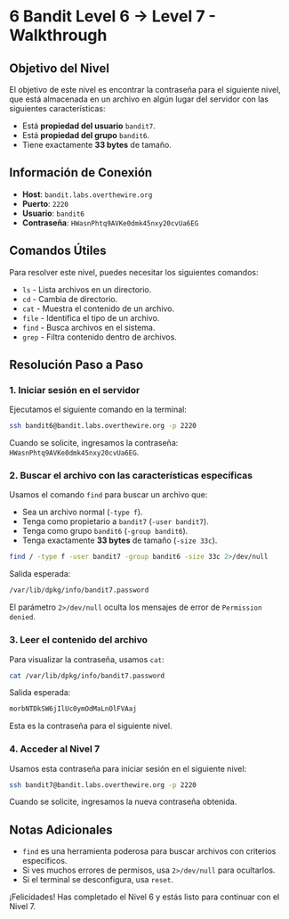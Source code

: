 # 6 Bandit Level 6 → Level 7 - Walkthrough

## Objetivo del Nivel

El objetivo de este nivel es encontrar la contraseña para el siguiente nivel, que está almacenada en un archivo en algún lugar del servidor con las siguientes características:

- Está **propiedad del usuario** `bandit7`.
- Está **propiedad del grupo** `bandit6`.
- Tiene exactamente **33 bytes** de tamaño.

## Información de Conexión

- **Host**: `bandit.labs.overthewire.org`
- **Puerto**: `2220`
- **Usuario**: `bandit6`
- **Contraseña**: `HWasnPhtq9AVKe0dmk45nxy20cvUa6EG`

## Comandos Útiles

Para resolver este nivel, puedes necesitar los siguientes comandos:

- `ls` - Lista archivos en un directorio.
- `cd` - Cambia de directorio.
- `cat` - Muestra el contenido de un archivo.
- `file` - Identifica el tipo de un archivo.
- `find` - Busca archivos en el sistema.
- `grep` - Filtra contenido dentro de archivos.

## Resolución Paso a Paso

### 1. Iniciar sesión en el servidor

Ejecutamos el siguiente comando en la terminal:

```sh
ssh bandit6@bandit.labs.overthewire.org -p 2220
```

Cuando se solicite, ingresamos la contraseña: `HWasnPhtq9AVKe0dmk45nxy20cvUa6EG`.

### 2. Buscar el archivo con las características específicas

Usamos el comando `find` para buscar un archivo que:
- Sea un archivo normal (`-type f`).
- Tenga como propietario a `bandit7` (`-user bandit7`).
- Tenga como grupo `bandit6` (`-group bandit6`).
- Tenga exactamente **33 bytes** de tamaño (`-size 33c`).

```sh
find / -type f -user bandit7 -group bandit6 -size 33c 2>/dev/null
```

Salida esperada:

```sh
/var/lib/dpkg/info/bandit7.password
```

El parámetro `2>/dev/null` oculta los mensajes de error de `Permission denied`.

### 3. Leer el contenido del archivo

Para visualizar la contraseña, usamos `cat`:

```sh
cat /var/lib/dpkg/info/bandit7.password
```

Salida esperada:

```sh
morbNTDkSW6jIlUc0ymOdMaLnOlFVAaj
```

Esta es la contraseña para el siguiente nivel.

### 4. Acceder al Nivel 7

Usamos esta contraseña para iniciar sesión en el siguiente nivel:

```sh
ssh bandit7@bandit.labs.overthewire.org -p 2220
```

Cuando se solicite, ingresamos la nueva contraseña obtenida.

## Notas Adicionales

- `find` es una herramienta poderosa para buscar archivos con criterios específicos.
- Si ves muchos errores de permisos, usa `2>/dev/null` para ocultarlos.
- Si el terminal se desconfigura, usa `reset`.

¡Felicidades! Has completado el Nivel 6 y estás listo para continuar con el Nivel 7.

